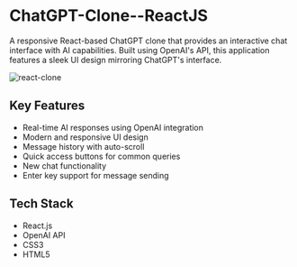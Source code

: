 # ChatGPT-Clone--ReactJS
A responsive React-based ChatGPT clone that provides an interactive chat interface with AI capabilities. Built using OpenAI's API, this application features a sleek UI design mirroring ChatGPT's interface.

![react-clone](https://github.com/user-attachments/assets/105f6142-a7c6-42c3-8659-a7dc6ad4cb3e)



## Key Features
- Real-time AI responses using OpenAI integration
- Modern and responsive UI design
- Message history with auto-scroll
- Quick access buttons for common queries
- New chat functionality
- Enter key support for message sending

## Tech Stack
- React.js
- OpenAI API
- CSS3
- HTML5

